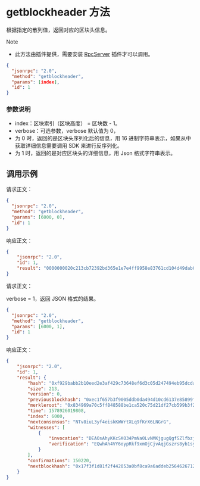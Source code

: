 ﻿# getblockheader 方法

根据指定的散列值，返回对应的区块头信息。

> [!Note]
>
> - 此方法由插件提供，需要安装 [RpcServer](https://github.com/neo-project/neo-modules/releases) 插件才可以调用。

```json
{
  "jsonrpc": "2.0",
  "method": "getblockheader",
  "params": [index],
  "id": 1
}
```

### 参数说明

* index：区块索引（区块高度） = 区块数 - 1。
*  verbose：可选参数，verbose 默认值为 0，
  *  为 0 时，返回的是区块头序列化后的信息，用 16 进制字符串表示，如果从中获取详细信息需要调用 SDK 来进行反序列化。
  *  为 1 时，返回的是对应区块头的详细信息，用 Json 格式字符串表示。

## 调用示例

请求正文：

```json
{
  "jsonrpc": "2.0",
  "method": "getblockheader",
  "params": [6000, 0],
  "id": 1
}
```

响应正文：

```json
{
    "jsonrpc": "2.0",
    "id": 1,
    "result": "0000000020c213cb72392bd365e1e7e4ff9958e83761cd104d49dab0dd05903f7b651fec9939608fd01705162af2b399b57cf21dd2750c52cae18b5848f85f0ca7694983e014539f6f0100007017000057c8f7a5b8d6758f18fb906eaf03f007da0a9f2601420c400eb0087228a71228edf83e635ad0bbcd30a8e0ba04207d26657dbce334e8ea1fa7b6684a393bc6d1e054df39927e9bdf3d89e3cd9cf760a5f8639ae5b27ecc822b110c21021e1563aa32a5191ff7198e8c28ef02a8c6b33aecf326f5b32c6a620138d4201b110b413073b3bb00"
}
```

请求正文：

verbose = 1，返回 JSON 格式的结果。

```json
{
  "jsonrpc": "2.0",
  "method": "getblockheader",
  "params": [6000, 1],
  "id": 1
}
```

响应正文：

```json
{
    "jsonrpc": "2.0",
    "id": 1,
    "result": {
        "hash": "0xf929babb2b10eed2e3af429c73648ef6d3c05d247494eb95dcdae53a77236ddf",
        "size": 213,
        "version": 0,
        "previousblockhash": "0xec1f657b3f9005ddb0da494d10cd6137e85899ffe4e7e165d32b3972cb13c220",
        "merkleroot": "0x834969a70c5ff848588be1ca520c75d21df27cb599b3f22a160517d08f603999",
        "time": 1578926019808,
        "index": 6000,
        "nextconsensus": "NTv8iuL3yf4eiskKWWrtXLq9fKrX6LNGrG",
        "witnesses": [
            {
                "invocation": "DEAOsAhyKKcSKO34PmNa0LvNMKjgugQgfSZlfbzjNOjqH6e2aEo5O8bR4FTfOZJ+m989iePNnPdgpfhjmuWyfsyC",
                "verification": "EQwhAh4VY6oypRkf9xmOjCjvAqjGszrs8yb1syxqYgE41CAbEQtBMHOzuw=="
            }
        ],
        "confirmations": 150220,
        "nextblockhash": "0x17f3f1d81f2f442053a0bf8ca9a6addeb25646267127bb3b43884f61ed9a2822"
    }
}
```